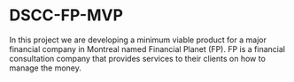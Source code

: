# DSCC-FP-MVP
In this project we are developing a minimum viable product for a major financial company in Montreal named Financial Planet (FP). FP is a financial consultation company that provides services to their clients on how to manage the money. 
